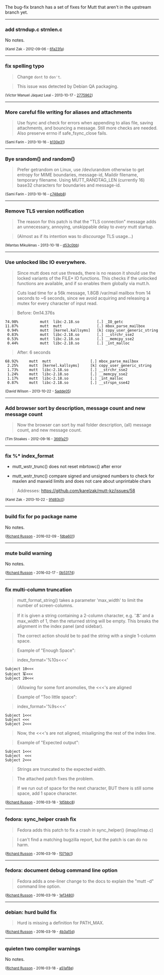 The bug-fix branch has a set of fixes for Mutt that aren't in the upstream
branch yet.

---

### add strndup.c strnlen.c

No notes.

<sub>(Karel Zak - 2012-09-06 - [6fa23fa](https://github.com/neomutt/neomutt/commit/6fa23faa08b19e1748ca20505abddfb47293a906))</sub>

---

### fix spelling typo

> Change `dont` to `don't`.

> This issue was detected by Debian QA packaging.

<sub>(Víctor Manuel Jáquez Leal - 2013-10-17 - [2775962](https://github.com/neomutt/neomutt/commit/27759627f3dca77932317bd84763a44308b36ad3))</sub>

---

### More careful file writing for aliases and attachments

> Use fsync and check for errors when appending to alias file,
> saving attachments, and bouncing a message.  Still more checks are needed.
> Also preserve errno if safe_fsync_close fails.

<sub>(Sami Farin - 2013-10-16 - [b130e31](https://github.com/neomutt/neomutt/commit/b130e31f4525f47ad12c5b94f95590a87bd804ea))</sub>

---

### Bye srandom() and random()

> Prefer getrandom on Linux, use /dev/urandom otherwise to
> get entropy for MIME boundaries, message-id, Maildir filename,
> temporary filename.  Using MUTT_RANDTAG_LEN (currently 16) base32
> characters for boundaries and message-id.

<sub>(Sami Farin - 2013-10-16 - [c748eb8](https://github.com/neomutt/neomutt/commit/c748eb8bd73d96f630815ff6bf36431b0d091941))</sub>

---

### Remove TLS version notification

> The reason for this patch is that the "TLS connection" message adds an
> unnecessary, annoying, unskippable delay to _every_ mutt startup.

> (Almost as if its intention was to _discourage_ TLS usage...)

<sub>(Mantas Mikulėnas - 2013-10-18 - [d53c0bb](https://github.com/neomutt/neomutt/commit/d53c0bb24d98635f3264fc1a99d38ec10c071584))</sub>

---

### Use unlocked libc IO everywhere.

> Since mutt does not use threads, there is no reason it should use the
> locked variants of the FILE* IO functions. This checks if the unlocked
> functions are available, and if so enables them globally via mutt.h.

> Cuts load time for a 56k message, 1.8GB /var/mail mailbox from 14
> seconds to ~6 seconds, since we avoid acquiring and releasing a mutex
> for every character of input read.

> Before: 0m14.376s

    74.98%          mutt  libc-2.18.so        [.] _IO_getc
    11.87%          mutt  mutt                [.] mbox_parse_mailbox
     0.94%          mutt  [kernel.kallsyms]   [k] copy_user_generic_string
     0.83%          mutt  libc-2.18.so        [.] __strchr_sse2
     0.53%          mutt  libc-2.18.so        [.] __memcpy_sse2
     0.44%          mutt  libc-2.18.so        [.] _int_malloc

> After: 6 seconds

    68.92%     mutt  mutt                  [.] mbox_parse_mailbox
     2.25%     mutt  [kernel.kallsyms]     [k] copy_user_generic_string
     1.73%     mutt  libc-2.18.so          [.] __strchr_sse2
     1.24%     mutt  libc-2.18.so          [.] __memcpy_sse2
     1.17%     mutt  libc-2.18.so          [.] _int_malloc
     0.87%     mutt  libc-2.18.so          [.] __strspn_sse42

<sub>(David Wilson - 2013-10-22 - [5adde05](https://github.com/neomutt/neomutt/commit/5adde051f0ae67bfc8aeea0a26060c4e6b0685e4))</sub>

---

### Add browser sort by description, message count and new message count

> Now the browser can sort by mail folder description, (all) message count, and
> new message count.

<sub>(Tim Stoakes - 2012-09-16 - [366fa21](https://github.com/neomutt/neomutt/commit/366fa2139c811e71daabd8c3caf048e589467b48))</sub>

---

### fix %* index_format

 * mutt_wstr_trunc() does not reset mbrtowc() after error

 * mutt_wstr_trunc() compare signed and unsigned numbers to check for
   maxlen and maxwid limits and does not care about unprintable chars

> Addresses: https://github.com/karelzak/mutt-kz/issues/58

<sub>(Karel Zak - 2013-10-22 - [91d83c0](https://github.com/neomutt/neomutt/commit/91d83c045bfd3407e4c8f40e5504ba2ce588f6bd))</sub>

---

### build fix for po package name

No notes.

<sub>([Richard Russon](https://github.com/flatcap) - 2016-02-09 - [fdba601](https://github.com/neomutt/neomutt/commit/fdba601565a4bf22d3b3463352ff4024a90d1761))</sub>

---

### mute build warning

No notes.

<sub>([Richard Russon](https://github.com/flatcap) - 2016-02-17 - [0b53174](https://github.com/neomutt/neomutt/commit/0b5317404181a1f056ba3cd84489b25fbb651f8b))</sub>

---

### fix multi-column truncation

> mutt_format_string() takes a parameter 'max_width' to limit the number
> of screen-columns.

> If it is given a string containing a 2-column character, e.g. '本' and a
> max_width of 1, then the returned string will be empty. This breaks the
> alignment in the index panel (and sidebar).

> The correct action should be to pad the string with a single 1-column
> space.

> Example of "Enough Space":

> index_format='%10s<<<'

	Subject 10<<<
	Subject 军<<<
	Subject 20<<<

> (Allowing for some font anomolies, the <<<'s are aligned

> Example of "Too little space":

> index_format='%9s<<<'

	Subject 1<<<
	Subject <<<
	Subject 2<<<

> Now, the <<<'s are not aligned, misaligning the rest of the index line.

> Example of "Expected output":

	Subject 1<<<
	Subject  <<<
	Subject 2<<<

> Strings are truncated to the expected width.

> The attached patch fixes the problem.

> If we run out of space for the next character, BUT there is still some
> space, add 1 space character.

<sub>([Richard Russon](https://github.com/flatcap) - 2016-03-18 - [1d5bbc8](https://github.com/neomutt/neomutt/commit/1d5bbc8b9057bec4d78461eb467dbac632070389))</sub>

---

### fedora: sync_helper crash fix

> Fedora adds this patch to fix a crash in sync_helper() (imap/imap.c)

> I can't find a matching bugzilla report, but the patch is can do no harm.

<sub>([Richard Russon](https://github.com/flatcap) - 2016-03-19 - [f071dc1](https://github.com/neomutt/neomutt/commit/f071dc1bb720a726be36e7d81ac6cb604a51fd33))</sub>

---

### fedora: document debug command line option

> Fedora adds a one-liner change to the docs to explain the "mutt -d"
> command line option.

<sub>([Richard Russon](https://github.com/flatcap) - 2016-03-19 - [1ef3480](https://github.com/neomutt/neomutt/commit/1ef3480147503951e30efc40c293c91b292350e3))</sub>

---

### debian: hurd build fix

> Hurd is missing a definition for PATH_MAX.

<sub>([Richard Russon](https://github.com/flatcap) - 2016-03-19 - [4b3a15d](https://github.com/neomutt/neomutt/commit/4b3a15d0b7500c9305c40b64fc9cb09c9549f9f2))</sub>

---

### quieten two compiler warnings

No notes.

<sub>([Richard Russon](https://github.com/flatcap) - 2016-03-18 - [a51af8e](https://github.com/neomutt/neomutt/commit/a51af8ea7fb9012fc940794bc428ad52da8fcb07))</sub>

